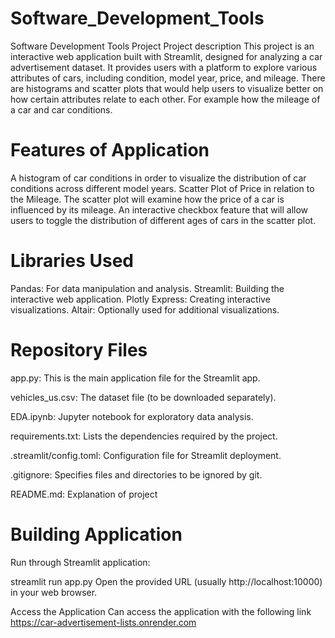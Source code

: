 # Software_Development_Tools
Software Development Tools Project
Project description
This project is an interactive web application built with Streamlit, designed for analyzing a car advertisement dataset. It provides users with a platform to explore various attributes of cars, including condition, model year, price, and mileage. There are histograms and scatter plots that would help users to visualize better on how certain attributes relate to each other. For example how the mileage of a car and car conditions.

# Features of Application
A histogram of car conditions in order to visualize the distribution of car conditions across different model years.
Scatter Plot of Price in relation to the Mileage. The scatter plot will examine how the price of a car is influenced by its mileage.
An interactive checkbox feature that will allow users to toggle the distribution of different ages of cars in the scatter plot.

# Libraries Used
Pandas: For data manipulation and analysis.
Streamlit: Building the interactive web application.
Plotly Express: Creating interactive visualizations.
Altair: Optionally used for additional visualizations.

# Repository Files

app.py: This is the main application file for the Streamlit app.

vehicles_us.csv: The dataset file (to be downloaded separately).

EDA.ipynb: Jupyter notebook for exploratory data analysis.

requirements.txt: Lists the dependencies required by the project.

.streamlit/config.toml: Configuration file for Streamlit deployment.

.gitignore: Specifies files and directories to be ignored by git.

README.md: Explanation of project

# Building Application
Run through Streamlit application:

streamlit run app.py
Open the provided URL (usually http://localhost:10000) in your web browser.

Access the Application
Can access the application with the following link https://car-advertisement-lists.onrender.com
